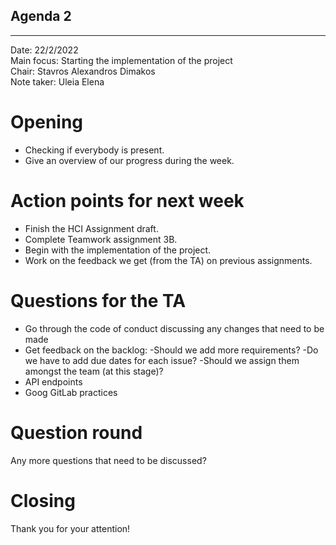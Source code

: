 ## Agenda 2

---

Date:           22/2/2022 \
Main focus:     Starting the implementation of the project\
Chair:          Stavros Alexandros Dimakos\
Note taker:     Uleia Elena

# Opening
 - Checking if everybody is present.
 - Give an overview of our progress during the week.

# Action points for next week
- Finish the HCI Assignment draft.
- Complete Teamwork assignment 3B.
- Begin with the implementation of the project.
- Work on the feedback we get (from the TA) on previous assignments.

# Questions for the TA
- Go through the code of conduct discussing any changes that need to be made
- Get feedback on the backlog:
	-Should we add more requirements?
	-Do we have to add due dates for each issue?
	-Should we assign them amongst the team (at this stage)?
- API endpoints
- Goog GitLab practices


# Question round
Any more questions that need to be discussed?

# Closing
Thank you for your attention!

